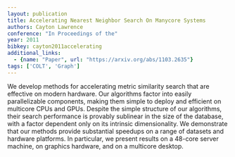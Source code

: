 ```yaml
---
layout: publication
title: Accelerating Nearest Neighbor Search On Manycore Systems
authors: Cayton Lawrence
conference: "In Proceedings of the"
year: 2011
bibkey: cayton2011accelerating
additional_links:
  - {name: "Paper", url: "https://arxiv.org/abs/1103.2635"}
tags: ['COLT', 'Graph']
---
```

We develop methods for accelerating metric similarity search that are
effective on modern hardware. Our algorithms factor into easily parallelizable
components, making them simple to deploy and efficient on multicore CPUs and
GPUs. Despite the simple structure of our algorithms, their search performance
is provably sublinear in the size of the database, with a factor dependent only
on its intrinsic dimensionality. We demonstrate that our methods provide
substantial speedups on a range of datasets and hardware platforms. In
particular, we present results on a 48-core server machine, on graphics
hardware, and on a multicore desktop.
